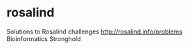 # rosalind
Solutions to Rosalind challenges
http://rosalind.info/problems
Bioinformatics Stronghold
